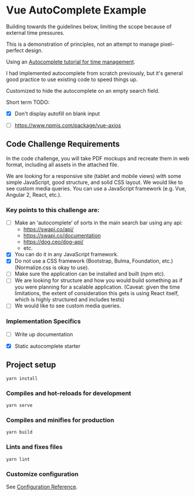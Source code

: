 # Vue AutoComplete Example

Building towards the guidelines below, limiting the scope because of external time pressures.

This is a demonstration of principles, not an attempt to manage pixel-perfect design.

Using an <a href="https://www.digitalocean.com/community/tutorials/vuejs-vue-autocomplete-component#step-1-setting-up-the-project">Autocomplete tutorial for time management</a>.

I had implemented autocomplete from scratch previously, but it's general good practice to use existing code to speed things up.

Customized to hide the autocomplete on an empty search field.

Short term TODO:
- [x] Don't display autofill on blank input
- [ ] https://www.npmjs.com/package/vue-axios



## Code Challenge Requirements

In the code challenge, you will take PDF mockups and recreate them in web format, including all assets in the attached file. 

We are looking for a responsive site (tablet and mobile views) with some simple JavaScript, good structure, and solid CSS layout. We would like to see custom media queries. You can use a JavaScript framework (e.g. Vue, Angular 2, React, etc.).

### Key points to this challenge are:

- [ ] Make an ‘autocomplete’ of sorts in the main search bar using any api: 
    * https://swapi.co/api/ 
    * https://swapi.co/documentation
    * https://dog.ceo/dog-api/
    * etc.
- [X] You can do it in any JavaScript framework.
- [X] Do not use a CSS framework (Bootstrap, Bulma, Foundation, etc.)(Normalize.css is okay to use).
- [ ] Make sure the application can be installed and built (npm etc).
- [ ] We are looking for structure and how you would build something as if you were planning for a scalable application. (Caveat: given the time limitations, the extent of consideration this gets is using React itself, which is highly structured and includes tests)
- [ ] We would like to see custom media queries.

### Implementation Specifics
- [ ] Write up documentation
- [X] Static autocomplete starter


## Project setup
```
yarn install
```

### Compiles and hot-reloads for development
```
yarn serve
```

### Compiles and minifies for production
```
yarn build
```

### Lints and fixes files
```
yarn lint
```

### Customize configuration
See [Configuration Reference](https://cli.vuejs.org/config/).
